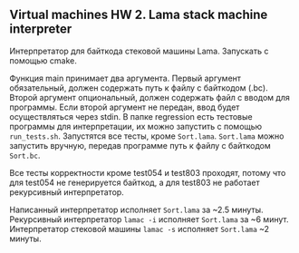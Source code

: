 ## Virtual machines HW 2. Lama stack machine interpreter

Интерпретатор для байткода стековой машины Lama. Запускать с помощью cmake. 

Функция main принимает два аргумента. Первый аргумент обязательный, должен содержать путь к файлу с байткодом (.bc). 
Второй аргумент опциональный, должен содержать файл с вводом для программы. Если второй аргумент не передан, ввод будет 
осуществляться через stdin. В папке regression есть тестовые программы для интерпретации, их можно запустить с помощью 
`run_tests.sh`. Запустятся все тесты, кроме `Sort.lama`. `Sort.lama` можно запустить вручную, передав программе путь к 
файлу с байткодом `Sort.bc`.

Все тесты корректности кроме test054 и test803 проходят, потому что для test054 не генерируется байткод, а для test803 не работает рекурсивный интерпретатор.

Написанный интерпретатор исполняет `Sort.lama` за ~2.5 минуты. Рекурсивный интерпретатор `lamac -i` исполняет `Sort.lama` за ~6 минут.
Интерпретатор стековой машины `lamac -s` исполняет `Sort.lama` ~2 минуты.